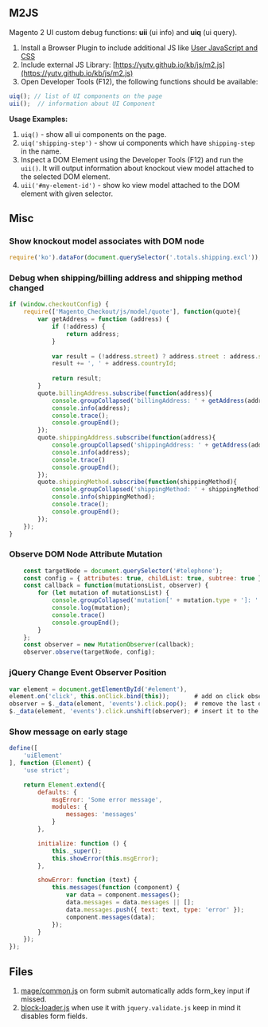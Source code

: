 ## M2JS

Magento 2 UI custom debug functions: **uii** (ui info) and **uiq** (ui query).

1. Install a Browser Plugin to include additional JS like [User JavaScript and CSS](https://chrome.google.com/webstore/detail/user-javascript-and-css/nbhcbdghjpllgmfilhnhkllmkecfmpld) 
2. Include external JS Library: [https://yutv.github.io/kb/js/m2.js](https://yutv.github.io/kb/js/m2.js)
3. Open Developer Tools (F12), the following functions should be available:
```javascript
uiq(); // list of UI components on the page
uii();  // information about UI Component
```

**Usage Examples:**

1. `uiq()` - show all ui components on the page.
2. `uiq('shipping-step')` - show ui components which have `shipping-step` in the name.
3. Inspect a DOM Element using the Developer Tools (F12) and run the `uii()`. It will output information about knockout view model attached to the selected DOM element.
4. `uii('#my-element-id')` - show ko view model attached to the DOM element with given selector.

## Misc
### Show knockout model associates with DOM node
```javascript
require('ko').dataFor(document.querySelector('.totals.shipping.excl'));
```

### Debug when shipping/billing address and shipping method changed 
```javascript
if (window.checkoutConfig) {
    require(['Magento_Checkout/js/model/quote'], function(quote){
        var getAddress = function (address) {
            if (!address) {
                return address;
            }
            
            var result = (!address.street) ? address.street : address.street[0];
            result += ', ' + address.countryId;
            
            return result;
        }
        quote.billingAddress.subscribe(function(address){
            console.groupCollapsed('billingAddress: ' + getAddress(address));
            console.info(address);
            console.trace();
            console.groupEnd();
        });
        quote.shippingAddress.subscribe(function(address){
            console.groupCollapsed('shippingAddress: ' + getAddress(address));
            console.info(address);
            console.trace()
            console.groupEnd();
        });
        quote.shippingMethod.subscribe(function(shippingMethod){
            console.groupCollapsed('shippingMethod: ' + shippingMethod?.carrier_code + '_' + shippingMethod?.method_code);
            console.info(shippingMethod);
            console.trace();
            console.groupEnd();
        });
    });
}
```

### Observe DOM Node Attribute Mutation
```javascript
    const targetNode = document.querySelector('#telephone');
    const config = { attributes: true, childList: true, subtree: true };
    const callback = function(mutationsList, observer) {
        for (let mutation of mutationsList) {
            console.groupCollapsed('mutation[' + mutation.type + ']: ' + mutation.attributeName);
            console.log(mutation);
            console.trace()
            console.groupEnd();
        }
    };
    const observer = new MutationObserver(callback);
    observer.observe(targetNode, config);
```

### jQuery Change Event Observer Position
```javascript
var element = document.getElementById('#element'),
element.on('click', this.onClick.bind(this));       # add on click observer
observer = $._data(element, 'events').click.pop();  # remove the last observer
$._data(element, 'events').click.unshift(observer); # insert it to the beginning 
``` 

### Show message on early stage
```js
define([
    'uiElement'
], function (Element) {
    'use strict';

    return Element.extend({
        defaults: {
            msgError: 'Some error message',
            modules: {
                messages: 'messages'
            }
        },

        initialize: function () {
            this._super();
            this.showError(this.msgError);
        },

        showError: function (text) {
            this.messages(function (component) {
                var data = component.messages();
                data.messages = data.messages || [];
                data.messages.push({ text: text, type: 'error' });
                component.messages(data);
            });
        }
    });
});
```

## Files

1. [mage/common.js](https://github.com/magento/magento2/blob/2.4-develop/lib/web/mage/common.js) on form submit automatically adds form_key input if missed.
2. [block-loader.js](https://github.com/magento/magento2/blob/2.4-develop/app/code/Magento/Ui/view/base/web/js/block-loader.js) when use it with `jquery.validate.js` keep in mind it disables form fields. 